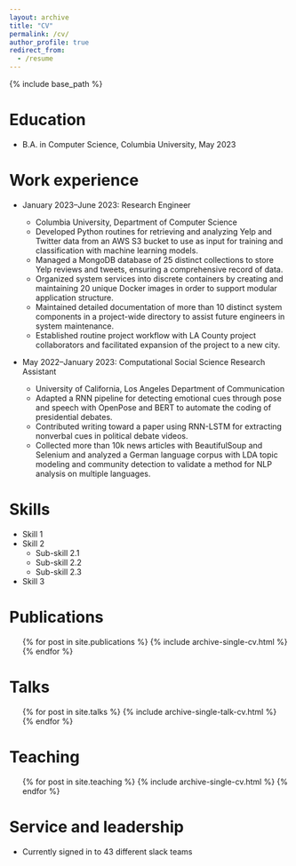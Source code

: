 ```yaml
---
layout: archive
title: "CV"
permalink: /cv/
author_profile: true
redirect_from:
  - /resume
---
```


{% include base_path %}

Education
======
* B.A. in Computer Science, Columbia University, May 2023

Work experience
======
* January 2023–June 2023: Research Engineer
  * Columbia University, Department of Computer Science
  * Developed Python routines for retrieving and analyzing Yelp and Twitter data from an AWS S3 bucket to use as input for training and classification with machine learning models.
  * Managed a MongoDB database of 25 distinct collections to store Yelp reviews and tweets, ensuring a comprehensive record of data.
  * Organized system services into discrete containers by creating and maintaining 20 unique Docker images in order to support modular application structure.
  * Maintained detailed documentation of more than 10 distinct system components in a project-wide directory to assist future engineers in system maintenance.
  * Established routine project workflow with LA County project collaborators and facilitated expansion of the project to a new city.

* May 2022–January 2023: Computational Social Science Research Assistant
  * University of California, Los Angeles Department of Communication
  * Adapted a RNN pipeline for detecting emotional cues through pose and speech with OpenPose and BERT to automate the coding of presidential debates.
  * Contributed writing toward a paper using RNN-LSTM for extracting nonverbal cues in political debate videos.
  * Collected more than 10k news articles with BeautifulSoup and Selenium and analyzed a German language corpus with LDA topic modeling and community detection to validate a method for NLP analysis on multiple languages.

  
Skills
======
* Skill 1
* Skill 2
  * Sub-skill 2.1
  * Sub-skill 2.2
  * Sub-skill 2.3
* Skill 3

Publications
======
  <ul>{% for post in site.publications %}
    {% include archive-single-cv.html %}
  {% endfor %}</ul>
  
Talks
======
  <ul>{% for post in site.talks %}
    {% include archive-single-talk-cv.html %}
  {% endfor %}</ul>
  
Teaching
======
  <ul>{% for post in site.teaching %}
    {% include archive-single-cv.html %}
  {% endfor %}</ul>
  
Service and leadership
======
* Currently signed in to 43 different slack teams
